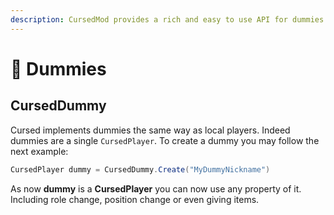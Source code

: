 ```yaml
---
description: CursedMod provides a rich and easy to use API for dummies or NPCs.
---
```


# 🤖 Dummies

## CursedDummy

Cursed implements dummies the same way as local players. Indeed dummies are a single `CursedPlayer`. To create a dummy you may follow the next example:

```csharp
CursedPlayer dummy = CursedDummy.Create("MyDummyNickname")
```

As now **dummy** is a **CursedPlayer** you can now use any property of it. Including role change, position change or even giving items.

